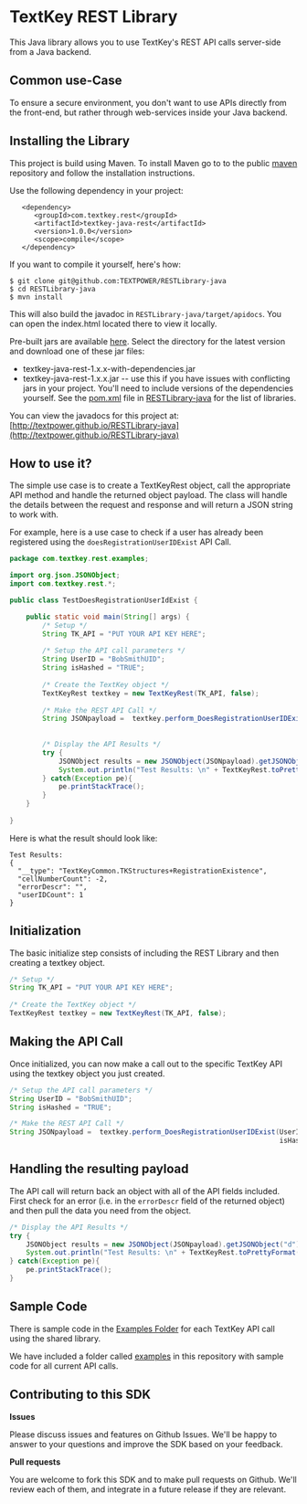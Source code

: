 TextKey REST Library
====================

This Java library allows you to use TextKey's REST API calls server-side from a Java backend.

Common use-Case
---------------

To ensure a secure environment, you don't want to use APIs directly from the front-end, but rather through web-services inside your Java backend.

Installing the Library
----------------------

This project is build using Maven. To install Maven go to to the public [maven](http://maven.apache.org/download.html) repository and follow the installation instructions.

Use the following dependency in your project:

       <dependency>
          <groupId>com.textkey.rest</groupId>
          <artifactId>textkey-java-rest</artifactId>
          <version>1.0.0</version>
          <scope>compile</scope>
       </dependency>

If you want to compile it yourself, here's how:

    $ git clone git@github.com:TEXTPOWER/RESTLibrary-java
    $ cd RESTLibrary-java
    $ mvn install

This will also build the javadoc in `RESTLibrary-java/target/apidocs`. You can open the
index.html located there to view it locally.

Pre-built jars are available [here](http://search.maven.org/XXXXX). Select the directory for the latest version and download one of these jar files:

* textkey-java-rest-1.x.x-with-dependencies.jar
* textkey-java-rest-1.x.x.jar -- use this if you have issues with conflicting jars in your project. You'll need to include versions of the dependencies yourself. See the [pom.xml](https://github.com/TEXTPOWER/RESTLibrary-java/pom.xml) file in [RESTLibrary-java](https://github.com/TEXTPOWER/RESTLibrary-java) for the list of libraries.

You can view the javadocs for this project at:
[http://textpower.github.io/RESTLibrary-java](http://textpower.github.io/RESTLibrary-java)

How to use it?
--------------

The simple use case is to create a TextKeyRest object, call the appropriate API method and handle the returned object payload. The class will handle the details between the request and response and will return a JSON string to work with.

For example, here is a use case to check if a user has already been registered using the `doesRegistrationUserIDExist` API Call.

```java
package com.textkey.rest.examples;

import org.json.JSONObject;
import com.textkey.rest.*;

public class TestDoesRegistrationUserIdExist {

	public static void main(String[] args) {
		/* Setup */
		String TK_API = "PUT YOUR API KEY HERE";
		
		/* Setup the API call parameters */
		String UserID = "BobSmithUID";
		String isHashed = "TRUE";
		  
		/* Create the TextKey object */
		TextKeyRest textkey = new TextKeyRest(TK_API, false);
		
		/* Make the REST API Call */
		String JSONpayload =  textkey.perform_DoesRegistrationUserIDExist(UserID, 
																          isHashed);
		
		/* Display the API Results */
		try {
			JSONObject results = new JSONObject(JSONpayload).getJSONObject("d");
		    System.out.println("Test Results: \n" + TextKeyRest.toPrettyFormat(results.toString()));
		} catch(Exception pe){
			pe.printStackTrace();
		} 				
	}
	
}
```

Here is what the result should look like:

	Test Results: 
	{
	  "__type": "TextKeyCommon.TKStructures+RegistrationExistence",
	  "cellNumberCount": -2,
	  "errorDescr": "",
	  "userIDCount": 1
	}

Initialization
---------------

The basic initialize step consists of including the REST Library and then creating a textkey object.

```java
/* Setup */
String TK_API = "PUT YOUR API KEY HERE";
  
/* Create the TextKey object */
TextKeyRest textkey = new TextKeyRest(TK_API, false);
```

Making the API Call
-------------------

Once initialized, you can now make a call out to the specific TextKey API using the textkey object you just created.

```java
/* Setup the API call parameters */
String UserID = "BobSmithUID";
String isHashed = "TRUE";

/* Make the REST API Call */
String JSONpayload =  textkey.perform_DoesRegistrationUserIDExist(UserID, 
														          isHashed);
```

Handling the resulting payload
------------------------------

The API call will return back an object with all of the API fields included. First check for an error (i.e. in the `errorDescr` field of the returned object) and then pull the data you need from the object.

```java
/* Display the API Results */
try {
	JSONObject results = new JSONObject(JSONpayload).getJSONObject("d");
    System.out.println("Test Results: \n" + TextKeyRest.toPrettyFormat(results.toString()));
} catch(Exception pe){
	pe.printStackTrace();
} 				
```

Sample Code
-----------

There is sample code in the [Examples Folder](https://github.com/TEXTPOWER/RESTLibrary-java/blob/master/src/main/java/com/textkey/rest/examples) for each TextKey API call using the shared library.

We have included a folder called [examples](https://github.com/TEXTPOWER/RESTLibrary-java/blob/master/src/main/java/com/textkey/rest/examples) in this repository with sample code for all current API calls.

Contributing to this SDK
------------------------

**Issues**

Please discuss issues and features on Github Issues. We'll be happy to answer to your questions and improve the SDK based on your feedback.

**Pull requests**

You are welcome to fork this SDK and to make pull requests on Github. We'll review each of them, and integrate in a future release if they are relevant.
